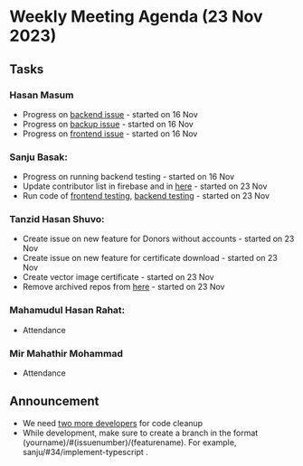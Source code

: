 # Weekly Meeting Agenda (23 Nov 2023)

## Tasks
### Hasan Masum
* Progress on [backend issue](https://github.com/Badhan-BUET-Zone/badhan-backend/issues/11) - started on 16 Nov
* Progress on [backup issue](https://github.com/Badhan-BUET-Zone/badhan-backup/issues/101) - started on 16 Nov
* Progress on [frontend issue](https://github.com/Badhan-BUET-Zone/badhan-web/issues/100) - started on 16 Nov

### Sanju Basak:
* Progress on running backend testing - started on 16 Nov
* Update contributor list in firebase and in [here](https://github.com/Badhan-BUET-Zone#contributors) - started on 23 Nov
* Run code of [frontend testing](https://github.com/Badhan-BUET-Zone/badhan-frontend-test), [backend testing](https://github.com/Badhan-BUET-Zone/badhan-test) - started on 23 Nov

### Tanzid Hasan Shuvo:
* Create issue on new feature for Donors without accounts - started on 23 Nov
* Create issue on new feature for certificate download - started on 23 Nov
* Create vector image certificate - started on 23 Nov
* Remove archived repos from [here](https://github.com/Badhan-BUET-Zone#repositories) - started on 23 Nov

### Mahamudul Hasan Rahat:
* Attendance 

### Mir Mahathir Mohammad
* Attendance

## Announcement
* We need [two more developers](https://github.com/Badhan-BUET-Zone/.github/blob/main/new-member.md) for code cleanup
* While development, make sure to create a branch in the format (yourname)/#(issuenumber)/(featurename). For example, sanju/#34/implement-typescript .
